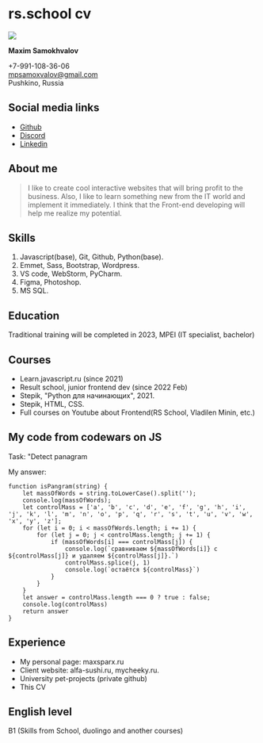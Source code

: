 # rs.school cv

![](https://avatars.githubusercontent.com/u/70916695?s=400&u=026805697114a87fee19162141511f423dcbac1d&v=4)

**Maxim Samokhvalov**

+7-991-108-36-06  
mpsamoxvalov@gmail.com  
Pushkino, Russia

## Social media links

* [Github](https://github.com/Samaxvaloff)
* [Discord](https://discordapp.com/users/669112064605945886/)
* [Linkedin](https://www.linkedin.com/in/maxim-samokhvalov-0b980a20a/)

## About me

> I like to create cool interactive websites that will bring profit to the business. Also, I like to learn something new from the IT world and implement it immediately. 
>I think that the Front-end developing will help me realize my potential.

## Skills

1. Javascript(base), Git, Github, Python(base).
2. Emmet, Sass, Bootstrap, Wordpress.
3. VS code, WebStorm, PyCharm.
4. Figma, Photoshop.
5. MS SQL.

## Education

Traditional training will be completed in 2023, MPEI (IT specialist, bachelor) 

## Courses 

- Learn.javascript.ru (since 2021)
- Result school, junior frontend dev (since 2022 Feb)
- Stepik, "Python для начинающих", 2021.
- Stepik, HTML, CSS.
- Full courses on Youtube about Frontend(RS School, Vladilen Minin, etc.)

## My code from codewars on JS


Task: "Detect panagram

My answer:

```
function isPangram(string) {
    let massOfWords = string.toLowerCase().split('');
    console.log(massOfWords);
    let controlMass = ['a', 'b', 'c', 'd', 'e', 'f', 'g', 'h', 'i', 'j', 'k', 'l', 'm', 'n', 'o', 'p', 'q', 'r', 's', 't', 'u', 'v', 'w', 'x', 'y', 'z'];
    for (let i = 0; i < massOfWords.length; i += 1) {
        for (let j = 0; j < controlMass.length; j += 1) {
            if (massOfWords[i] === controlMass[j]) {
                console.log(`сравниваем ${massOfWords[i]} с ${controlMass[j]} и удаляем ${controlMass[j]}.`)
                controlMass.splice(j, 1)
                console.log(`остаётся ${controlMass}`)
            }
        }
    }
    let answer = controlMass.length === 0 ? true : false;
    console.log(controlMass)
    return answer
}
```

## Experience

- My personal page: maxsparx.ru  
- Client website: alfa-sushi.ru, mycheeky.ru.  
- University pet-projects (private github)  
- This CV

## English level

B1 (Skills from School, duolingo and another courses)




